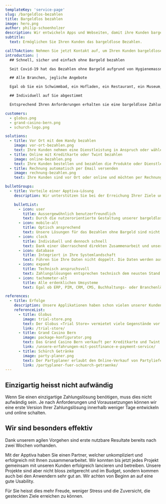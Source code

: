 ```yaml
---
templateKey: 'service-page'
slug: /bargeldlos-bezahlen
title: Bargeldlos bezahlen
image: hero.png
author: philip-schoenholzer
description: Wir entwickeln Apps und Webseiten, damit ihre Kunden bargeldlos bezahlen können.
subtitle:
  text: Ermöglichen Sie Ihren Kunden das bargeldlose Bezahlen.

callToAction: Nehmen Sie jetzt Kontakt auf, um Ihren Kunden bargeldloses bezahlen anzubieten.
introduction: |
  ## Schnell, sicher und einfach ohne Bargeld bezahlen

  Seit Covid-19 hat das Bezahlen ohne Bargeld aufgrund von Hygienemassnahmen an Attraktivität gewonnen. Aber auch schon davor war das bargeldlose Bezahlen schneller, sicherer und einfacher. Zudem sind Ihre Kunden zunehmend ohne Bargeld unterwegs.

  ## Alle Branchen, jegliche Angebote

  Egal ob Sie ein Schwimmbad, ein Hofladen, ein Restaurant, ein Museum, eine Entsorgungsstelle etc. sind, wir entwickeln einen Lösung die für Sie und Ihre Kunden passt. Praktisch alle Verkäufe die Sie heute bereits tätigen, lassen sich auch ohne Bargeld abwickeln.

  ## Individuell auf Sie abgestimmt

  Entsprechend Ihren Anforderungen erhalten sie eine bargeldlose Zahlungslösung die auf Sie abgestimmt ist. Wir integrieren zudem Ihre bestehenden Systeme soweit nötig, um einen reibungslosen Arbeitsablauf zu gewährleisten. Egal was ihre Situation ist, wir finden eine passende Lösung.

customers:
  - globus.png
  - grand-casino-bern.png
  - schurch-logo.png

solutions:
  - title: Vor Ort mit dem Handy bezahlen
    image: vor-ort-bezahlen.png
    text: Ihre Kunden nehmen eine Dienstleistung in Anspruch oder wählen Produkt aus, welche sie nun direkt vor Ort auf dem Handy sehen und bezahlen können.
  - title: Online mit Kreditkarte oder Twint bezahlen
    image: online-bezahlen.png
    text: Ihre Kunden bestellen und bezahlen die Produkte oder Dienstleistung im Voraus aus und bezahlen diese direkt online.
  - title: Rechnung automatisch per Email versenden
    image: rechnung-bezahlen.png
    text: Ihre Kunden sind vor Ort oder online und möchten per Rechnung bezahlen. Sie schicken einen Rechnung per Email direkt an den Kunden.

bulletGroups:
  - title: Vorteile einer Apptiva-Lösung
    description: Wir unterstützen Sie bei der Erreichung Ihrer Ziele und arbeiten eng und direkt mit Ihnen zusammen.

    bulletList:
      - icon: user
        title: Ausser­gewöhnlich benutzer­freundlich
        text: Durch die nutzerorientierte Gestaltung unserer bargeldlosen Zahlungslösungen befinden sich die Anwender stets im Zentrum. Sie erhalten eine Möglichkeit zu Bezahlen, die verständlich, einfach und schnell ist.
      - icon: mobile-alt
        title: Optisch ansprechend
        text: Unsere Lösungen für das Bezahlen ohne Bargeld sind nicht bloss benutzerfreundlich, sie sind auch optisch ansprechend - egal ob auf dem Desktop-PC oder dem Handy.
      - icon: clock
        title: Individuell und dennoch schnell
        text: Dank einer überraschend direkten Zusammenarbeit und unserem agilen Vorgehen sind bereits nach wenigen Tagen erste bargeldlose Zahlungen möglich.
      - icon: database
        title: Integriert in Ihre System­landschaft
        text: Führen Sie Ihre Daten nicht doppelt. Die Daten werden aus bestehenden Systemen bezogen und die Resultate zurückgeschrieben.
      - icon: expand
        title: Technisch anspruchsvoll
        text: Zahlungslösungen entsprechen technisch dem neusten Stand. Unsere Software-Ingenieure können auch komplexe Anforderungen erfolgreich und hochwertig umsetzen.
      - icon: tachometer-alt
        title: Alle erdenklichen Umsysteme
        text: Egal ob ERP, PIM, CRM, CMS, Buchhaltungs- oder Branchenlösung, wir integrieren technisch anspruchsvolle Umsysteme souverän. Sie haben keine Umsystem? Kein Problem, dies macht es noch einfacher.

references:
  - title: Erfolge
    description: Unsere Applikationen haben schon vielen unserer Kunden geholfen, ihr Angebot ohne Bargeld zu verkaufen.
    referenceList:
      - title: Globus
        image: trial-store.png
        text: Der Globus «Trial Store» vermietet viele Gegenstände vor Ort auf Rechnung.
        link: /trial-store/
      - title: Grand Casino Bern
        image: package-konfigurator.png
        text: Das Grand Casino Bern verkauft per Kreditkarte und Twint Voucher, die für die einfache Verifizierung mit einem QR-Code versehen sind.
        link: /unsere-erfahrungen-mit-postfinance-e-payment-service/
      - title: Schürch Getränke
        image: party-planer.png
        text: Der Partyplaner erlaubt den Online-Verkauf von Partylieferungen auf Rechnung.
        link: /partyplaner-fuer-schuerch-getraenke/
---
```


## Einzigartig heisst nicht aufwändig

Wenn Sie einen einzigartige Zahlungslösung benötigen, muss dies nicht aufwändig sein. Je nach Anforderungen und Voraussetzungen können wir eine erste Version Ihrer Zahlungslösung innerhalb weniger Tage entwickeln und online schalten.

## Wir sind besonders effektiv

Dank unserem agilen Vorgehen sind erste nutzbare Resultate bereits nach zwei Wochen vorhanden.

Mit der Apptiva haben Sie einen Partner, welcher unkompliziert und erfolgreich mit Ihnen zusammenarbeitet. Wir konnten bis jetzt jedes Projekt gemeinsam mit unseren Kunden erfolgreich lancieren und betreiben. Unsere Projekte sind aber nicht bloss zeitgerecht und im Budget, sondern kommen auch bei den Anwendern sehr gut an. Wir achten von Beginn an auf eine gute Usability.

Für Sie heisst dies mehr Freude, weniger Stress und die Zuversicht, die gesteckten Ziele erreichen zu können.
